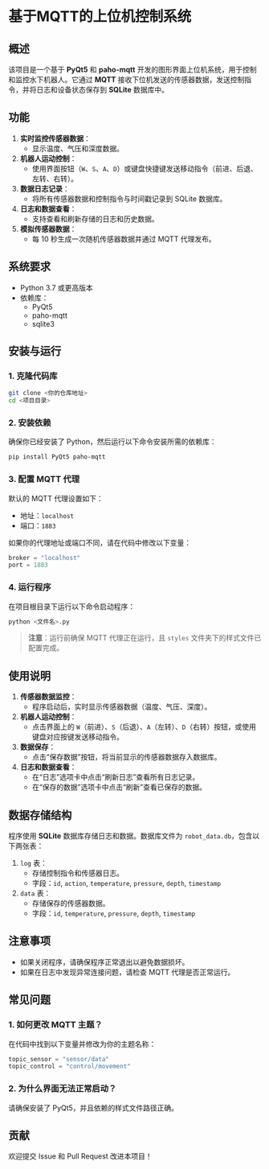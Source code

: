 # 基于MQTT的上位机控制系统

## 概述

该项目是一个基于 **PyQt5** 和 **paho-mqtt** 开发的图形界面上位机系统，用于控制和监控水下机器人。它通过 **MQTT** 接收下位机发送的传感器数据，发送控制指令，并将日志和设备状态保存到 **SQLite** 数据库中。

## 功能

1. **实时监控传感器数据**：
   - 显示温度、气压和深度数据。
2. **机器人运动控制**：
   - 使用界面按钮（`W`、`S`、`A`、`D`）或键盘快捷键发送移动指令（前进、后退、左转、右转）。
3. **数据日志记录**：
   - 将所有传感器数据和控制指令与时间戳记录到 SQLite 数据库。
4. **日志和数据查看**：
   - 支持查看和刷新存储的日志和历史数据。
5. **模拟传感器数据**：
   - 每 10 秒生成一次随机传感器数据并通过 MQTT 代理发布。

## 系统要求

- Python 3.7 或更高版本
- 依赖库：
  - PyQt5
  - paho-mqtt
  - sqlite3

## 安装与运行

### 1. 克隆代码库

```bash
git clone <你的仓库地址>
cd <项目目录>
```

### 2. 安装依赖

确保你已经安装了 Python，然后运行以下命令安装所需的依赖库：

```bash
pip install PyQt5 paho-mqtt
```

### 3. 配置 MQTT 代理

默认的 MQTT 代理设置如下：
- 地址：`localhost`
- 端口：`1883`

如果你的代理地址或端口不同，请在代码中修改以下变量：
```python
broker = "localhost"
port = 1883
```

### 4. 运行程序

在项目根目录下运行以下命令启动程序：

```bash
python <文件名>.py
```

> **注意**：运行前确保 MQTT 代理正在运行，且 `styles` 文件夹下的样式文件已配置完成。

## 使用说明

1. **传感器数据监控**：
   - 程序启动后，实时显示传感器数据（温度、气压、深度）。
2. **机器人运动控制**：
   - 点击界面上的 `W`（前进）、`S`（后退）、`A`（左转）、`D`（右转）按钮，或使用键盘对应按键发送移动指令。
3. **数据保存**：
   - 点击“保存数据”按钮，将当前显示的传感器数据存入数据库。
4. **日志和数据查看**：
   - 在“日志”选项卡中点击“刷新日志”查看所有日志记录。
   - 在“保存的数据”选项卡中点击“刷新”查看已保存的数据。

## 数据存储结构

程序使用 **SQLite** 数据库存储日志和数据。数据库文件为 `robot_data.db`，包含以下两张表：
1. `log` 表：
   - 存储控制指令和传感器日志。
   - 字段：`id`, `action`, `temperature`, `pressure`, `depth`, `timestamp`
2. `data` 表：
   - 存储保存的传感器数据。
   - 字段：`id`, `temperature`, `pressure`, `depth`, `timestamp`

## 注意事项

- 如果关闭程序，请确保程序正常退出以避免数据损坏。
- 如果在日志中发现异常连接问题，请检查 MQTT 代理是否正常运行。

## 常见问题

### 1. 如何更改 MQTT 主题？
在代码中找到以下变量并修改为你的主题名称：
```python
topic_sensor = "sensor/data"
topic_control = "control/movement"
```

### 2. 为什么界面无法正常启动？
请确保安装了 PyQt5，并且依赖的样式文件路径正确。

## 贡献

欢迎提交 Issue 和 Pull Request 改进本项目！
